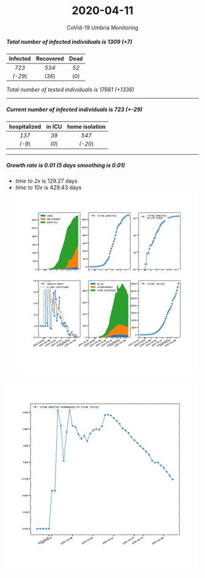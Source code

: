<div align='center'>

# 2020-04-11
CoVid-19 Umbria Monitoring
</div>

##### Total number of infected individuals is 1309 (+7)
Infected | Recovered | Dead
:---: | :---: | :---:
*723* | *534* | *52*
*(-29*) | *(36*) | (*0*)

*Total number of tested individuals is 17661 (+1336)*
***
##### Current number of infected individuals is 723 (+-29)
hospitalized | in ICU | home isolation
:---: | :---: | :---:
*137* |*39* |*547*
*(-9*) |*(0*) |*(-20*)
***
##### Growth rate is 0.01 (5 days smoothing is 0.01)
- *time to 2x* is 129.27 days
- *time to 10x* is 429.43 days
![stats][stats]

![infected_normalized][infected_normalized]

[stats]: stats_Umbria.png
[infected_normalized]: infected_normalized_Umbria.png
